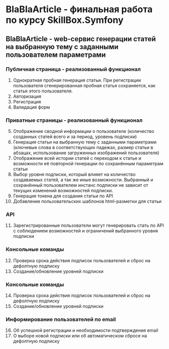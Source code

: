 # BlaBlaArticle - финальная работа по курсу SkillBox.Symfony

## BlaBlaArticle - web-сервис генерации статей на выбранную тему с заданными пользователем параметрами

### Публичная страница - реализованный функционал 
1. Однократная пробная генерация статьи. При регистрации пользователя сгенерированная пробная статья сохраняется, как статья этого пользователя.
2. Авторизация
3. Регистрация
4. Валидация форм 

### Приватные страницы - реализованный функционал
5. Отображение сводной информации о пользователе (количество созданных статей всего и за период, уровень подписки)
6. Генерация статьи на выбранную тему с заданными параметрами (ключевые слова в соответствующих падежах, размер статьи в абзацах, использование загруженных изображений пользователя)
7. Отображение всей истории статей с переходом к статье и возможности её повторной генерации по сохранённым параметрам статьи
8. Выбор уровня подписки, который влияет на количество создаваемых статей, а так же иные возможности. Выбранный и сохранённый пользователем инстанс подписки не зависит от текущих изменений возможностей подписки.  
9. Генерация токена для создания статьи по API
10. Добавление пользовательских шаблонов html-разметки для статьи

### API
11. Зарегистрированные пользователи могут генерировать стать по API с соблюдением возможностей и ограничений выбранного уровня подписки

### Консольные команды
12. Проверка срока действия подписок пользователей и сброс на дефолтную подписку
13. Создание/обновление уровней подписки

### Консольные команды
14. Проверка срока действия подписок пользователей и сброс на дефолтную подписку
15. Создание/обновление уровней подписки

### Информирование пользователей по email
16. Об успешной регистрации и необходимости подтверждения email
17. О выборе новой подписки или об автоматическом сбросе на дефолтную подписку
